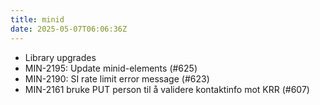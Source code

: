 ```yaml
---
title: minid
date: 2025-05-07T06:06:36Z
---
```

- Library upgrades
- MIN-2195: Update minid-elements (#625)
- MIN-2190: SI rate limit error message (#623)
- MIN-2161 bruke PUT person til å validere kontaktinfo mot KRR (#607)

